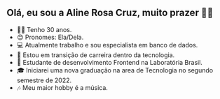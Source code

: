 ## Olá, eu sou a Aline Rosa Cruz, muito prazer 👋🏼
- 🙋‍♀️ Tenho 30 anos.
- 😊 Pronomes: Ela/Dela.
- 💻 Atualmente trabalho e sou especialista em banco de dados. 
- 🐛 Estou em transição de carreira dentro da tecnologia.
- 🌱 Estudante de desenvolvimento Frontend na Laboratória Brasil.
- 🎓 Iniciarei uma nova graduação na area de Tecnologia no segundo semestre de 2022.
- 🎶 Meu maior hobby é a música.
